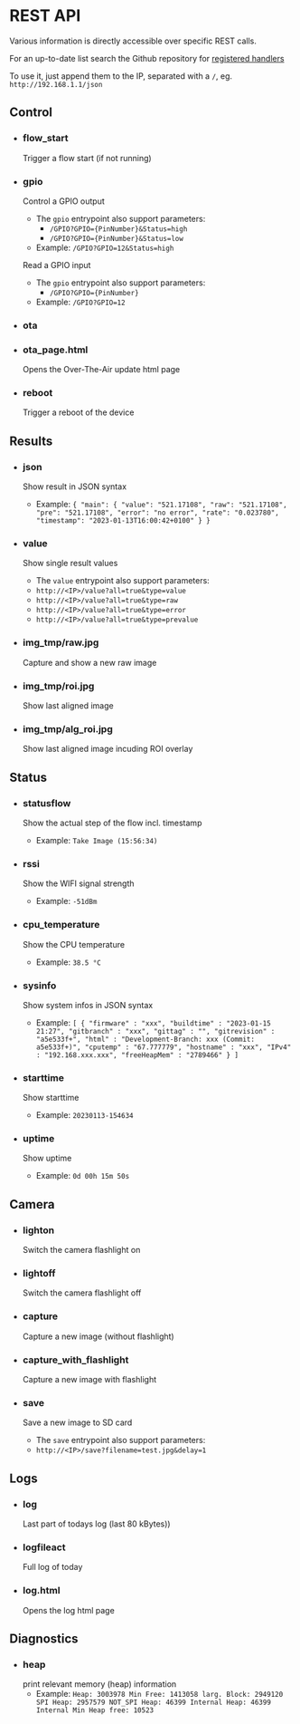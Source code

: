 # REST API
Various information is directly accessible over specific REST calls.

For an up-to-date list search the Github repository for [registered handlers](https://github.com/jomjol/AI-on-the-edge-device/search?q=camuri.uri)

To use it, just append them to the IP, separated with a `/`, eg. `http://192.168.1.1/json`

## Control
* ### flow_start
  Trigger a flow start (if not running)

* ### gpio
  Control a GPIO output
  - The `gpio` entrypoint also support parameters:
    - `/GPIO?GPIO={PinNumber}&Status=high`
    - `/GPIO?GPIO={PinNumber}&Status=low`
  - Example: `/GPIO?GPIO=12&Status=high`

  Read a GPIO input
  - The `gpio` entrypoint also support parameters:
    - `/GPIO?GPIO={PinNumber}`
  - Example: `/GPIO?GPIO=12`

* ### ota

* ### ota_page.html
  Opens the Over-The-Air update html page

* ### reboot
  Trigger a reboot of the device

## Results
* ### json
  Show result in JSON syntax
  - Example: 
  `{
  "main":
    {
      "value": "521.17108",
      "raw": "521.17108",
      "pre": "521.17108",
      "error": "no error",
      "rate": "0.023780",
      "timestamp": "2023-01-13T16:00:42+0100"
    }
  }`

* ### value
  Show single result values
  - The `value` entrypoint also support parameters:
   - `http://<IP>/value?all=true&type=value`
   - `http://<IP>/value?all=true&type=raw`
   - `http://<IP>/value?all=true&type=error`
   - `http://<IP>/value?all=true&type=prevalue`

* ### img_tmp/raw.jpg
  Capture and show a new raw image

* ### img_tmp/roi.jpg
  Show last aligned image

* ### img_tmp/alg_roi.jpg
  Show last aligned image incuding ROI overlay

## Status
* ### statusflow
  Show the actual step of the flow incl. timestamp
  - Example: `Take Image (15:56:34)`

* ### rssi
  Show the WIFI signal strength
  - Example: `-51dBm`

* ### cpu_temperature
  Show the CPU temperature
  - Example: `38.5 °C`

* ### sysinfo
  Show system infos in JSON syntax
  - Example: `[ { "firmware" : "xxx", "buildtime" : "2023-01-15 21:27", "gitbranch" : "xxx", "gittag" : "", "gitrevision" : "a5e533f+", "html" : "Development-Branch: xxx (Commit: a5e533f+)", "cputemp" : "67.777779", "hostname" : "xxx", "IPv4" : "192.168.xxx.xxx", "freeHeapMem" : "2789466" } ]`

* ### starttime
  Show starttime
  - Example: `20230113-154634`

* ### uptime
  Show uptime
  - Example: `0d 00h 15m 50s`

## Camera
* ### lighton
  Switch the camera flashlight on 

* ### lightoff
  Switch the camera flashlight off

* ### capture
  Capture a new image (without flashlight)

* ### capture_with_flashlight
  Capture a new image with flashlight

* ### save
  Save a new image to SD card
  - The `save` entrypoint also support parameters:
   - `http://<IP>/save?filename=test.jpg&delay=1`

## Logs
* ### log 
  Last part of todays log (last 80 kBytes))

* ### logfileact 
  Full log of today

* ### log.html
  Opens the log html page

## Diagnostics
* ### heap
  print relevant memory (heap) information
  - Example: `Heap: 3003978 Min Free: 1413058 larg. Block: 2949120 SPI Heap: 2957579 NOT_SPI Heap: 46399 Internal Heap: 46399 Internal Min Heap free: 10523`
